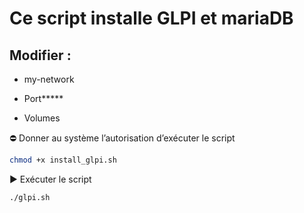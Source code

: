 # Ce script installe GLPI et mariaDB
## Modifier :

* my-network

* Port*****

* Volumes

⛔ Donner au système l’autorisation d’exécuter le script

```bash
chmod +x install_glpi.sh
```
▶️ Exécuter le script

```bash
./glpi.sh
```